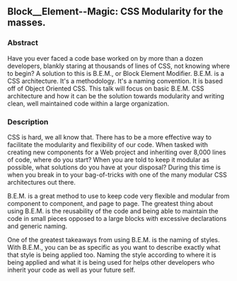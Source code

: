 ## Block__Element--Magic: CSS Modularity for the masses.

### Abstract
Have you ever faced a code base worked on by more than a dozen developers, blankly staring at thousands of lines of CSS, not knowing where to begin? A solution to this is B.E.M., or Block Element Modifier. B.E.M. is a CSS architecture. It's a methodology. It's a naming convention. It is based off of Object Oriented CSS. This talk will focus on basic B.E.M. CSS architecture and how it can be the solution towards modularity and writing clean, well maintained code within a large organization.

### Description
CSS is hard, we all know that. There has to be a more effective way to facilitate the modularity and flexibility of our code. When tasked with creating new components for a Web project and inheriting over 8,000 lines of code, where do you start? When you are told to keep it modular as possible, what solutions do you have at your disposal? During this time is when you break in to your bag-of-tricks with one of the many modular CSS architectures out there.

B.E.M. is a great method to use to keep code very flexible and modular from component to component, and page to page. The greatest thing about using B.E.M. is the reusability of the code and being able to maintain the code in small pieces opposed to a large blocks with excessive declarations and generic naming.

One of the greatest takeaways from using B.E.M. is the naming of styles. With B.E.M., you can be as specific as you want to describe exactly what that style is being applied too. Naming the style according to where it is being applied and what it is being used for helps other developers who inherit your code as well as your future self.



